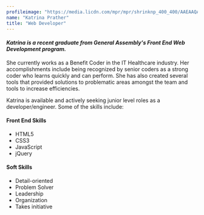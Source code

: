 ```yaml
---
profileimage: "https://media.licdn.com/mpr/mpr/shrinknp_400_400/AAEAAQAAAAAAAAVeAAAAJGFmNmZkZWUwLWYxOTMtNGIyMC05OWJlLTJmZjhhN2UxNGQyYQ.jpg"
name: "Katrina Prather"
title: "Web Developer"
---
```


#### *Katrina is a recent graduate from General Assembly's Front End Web Development program.*

She currently works as a Benefit Coder in the IT Healthcare industry. Her accomplishments include being recognized by senior coders as a strong coder who learns quickly and can perform. She has also created several tools that provided solutions to problematic areas amongst the team and tools to increase efficiencies. 

Katrina is available and actively seeking junior level roles as a developer/engineer. Some of the skills include:

#### Front End Skills
* HTML5
* CSS3
* JavaScript
* jQuery


#### Soft Skills
* Detail-oriented
* Problem Solver
* Leadership
* Organization
* Takes initiative
